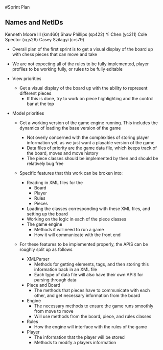 #Sprint Plan
## Names and NetIDs
Kenneth Moore III (km460)
Shaw Phillips (sp422)
Yi Chen (yc311)
Cole Spector (cgs26)
Casey Szilagyi (crs79)

- Overall plan of the first sprint is to get a visual display of the board up with chess pieces that can move and take
- We are not expecting all of the rules to be fully implemented, player profiles to be working fully, or rules to be fully editable
- View priorities
    - Get a visual display of the board up with the ability to represent different pieces
        - If this is done, try to work on piece highlighting and the control bar at the top

- Model priorities
    - Get a working version of the game engine running. This includes the dynamics of loading the base version of the game
        - Not overly concerned with the complexities of storing player information yet, as we just want a playable version of the game
        - Data files of priority are the game data file, which keeps track of the board, moves and move history
        - The piece classes should be implemented by then and should be relatively bug free
    - Specific features that this work can be broken into:
        - Reading in XML files for the
            - Board
            - Player
            - Rules
            - Pieces
        - Loading the classes corresponding with these XML files, and setting up the board
        - Working on the logic in each of the piece classes
        - The game engine
            - Methods it will need to run a game
            - How it will communicate with the front end

    - For these features to be implemented properly, the APIS can be roughly split up as follows
        - XMLParser
            - Methods for getting elements, tags, and then storing this information back in an XML file
            - Each type of data file will also have their own APIS for parsing through data
        - Piece and Board
            - The methods that pieces have to communicate with each other, and get necessary information from the board
        - Engine
            - The necessary methods to ensure the game runs smoothly from move to move
            - Will use methods from the board, piece, and rules classes
        - Rules
            - How the engine will interface with the rules of the game
        - Player
            - The information that the player will be stored
            - Methods to modify a players information
